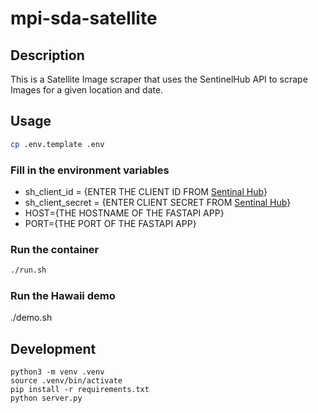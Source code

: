 # mpi-sda-satellite

## Description
This is a Satellite Image scraper that uses the SentinelHub API to scrape Images for a given location and date.

## Usage
```bash
cp .env.template .env
```
### Fill in the environment variables
- sh_client_id = {ENTER THE CLIENT ID FROM [Sentinal Hub](https://www.sentinel-hub.com/)}
- sh_client_secret = {ENTER CLIENT SECRET FROM [Sentinal Hub](https://www.sentinel-hub.com/)}
- HOST={THE HOSTNAME OF THE FASTAPI APP}
- PORT={THE PORT OF THE FASTAPI APP}

### Run the container
```bash
./run.sh
```
### Run the Hawaii demo
./demo.sh
## Development
```
python3 -m venv .venv
source .venv/bin/activate
pip install -r requirements.txt
python server.py
```